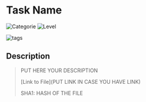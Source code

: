# Task Name
![Categorie](https://img.shields.io/badge/Category-Cryptography-red?style=for-the-badge) ![Level](https://img.shields.io/badge/Difficulty-Easy-green?style=for-the-badge)

![tags](https://img.shields.io/badge/Tag-RSA%20%20Python-blue)

## Description
> PUT HERE YOUR DESCRIPTION
>
> [Link to File](PUT LINK IN CASE YOU HAVE LINK)
>
> SHA1: HASH OF THE FILE 
